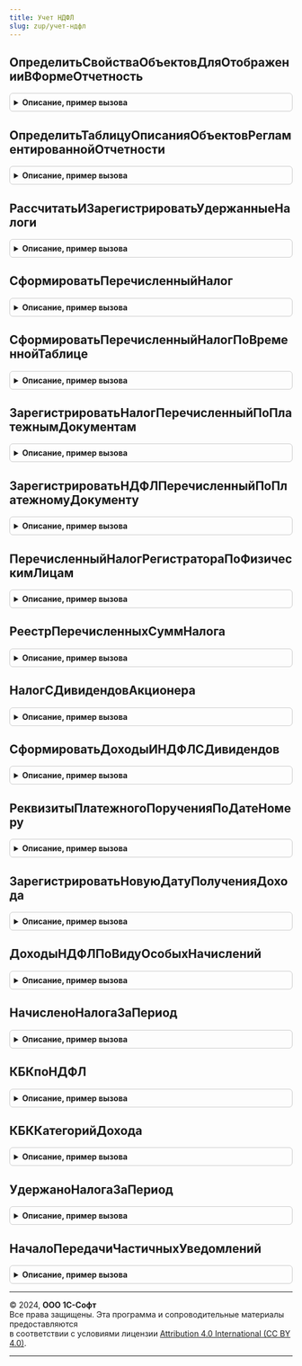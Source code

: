 ```yaml
---
title: Учет НДФЛ
slug: zup/учет-ндфл
---
```



## ОпределитьСвойстваОбъектовДляОтображенииВФормеОтчетность
<details style="margin: 1em 0; padding: 0.5em; border: 1px solid #ccc; border-radius: 6px;">

<summary style="font-weight: bold; cursor: pointer;">Описание, пример вызова</summary>

```bsl

// Процедура переопределяет свойства объекта, с которыми он будет отображен в форме Отчетность.
// Параметры:
//  СвойстваОбъектов - ТаблицаЗначений - (см. РегламентированнаяОтчетностьПереопределяемый.ОпределитьСвойстваОбъектовДляОтображенииВФормеОтчетность)
Процедура ОпределитьСвойстваОбъектовДляОтображенииВФормеОтчетность(СвойстваОбъектов) Экспорт
```

Пример вызова
```bsl
УчетНДФЛ.ОпределитьСвойстваОбъектовДляОтображенииВФормеОтчетность(СвойстваОбъектов) 
```
</details>

## ОпределитьТаблицуОписанияОбъектовРегламентированнойОтчетности
<details style="margin: 1em 0; padding: 0.5em; border: 1px solid #ccc; border-radius: 6px;">

<summary style="font-weight: bold; cursor: pointer;">Описание, пример вызова</summary>

```bsl

// Определяет свойства, касающиеся общих свойств объектов конфигураций-потребителей для отображения в форме Отчетность
// и возможности создания новый объектов из формы Отчетность.
//
// Параметры:
//  ТаблицаОписания  - ТаблицаЗначений -  (см. РегламентированнаяОтчетностьПереопределяемый.ОпределитьТаблицуОписанияОбъектовРегламентированнойОтчетности)
//
Процедура ОпределитьТаблицуОписанияОбъектовРегламентированнойОтчетности(ТаблицаОписания) Экспорт
```

Пример вызова
```bsl
УчетНДФЛ.ОпределитьТаблицуОписанияОбъектовРегламентированнойОтчетности(ТаблицаОписания) 
```
</details>

## РассчитатьИЗарегистрироватьУдержанныеНалоги
<details style="margin: 1em 0; padding: 0.5em; border: 1px solid #ccc; border-radius: 6px;">

<summary style="font-weight: bold; cursor: pointer;">Описание, пример вызова</summary>

```bsl

// Предназначена для расчета и регистрации НДФЛ удержанного
// по записанным в учете данным и по переданным данным о выплатах.
//
// Параметры:
//      Ссылка - ДокументСсылка - ссылка на документ-регистратор.
//		Движения - коллекция движений регистратора.
//		Отказ - булево - признак отказа от заполнения движений.
//		Организация - СправочникСсылка.Организации - должно быть непустым значением.
//		ДатаОперации - дата - дата, которой будет зарегистрировано движение, должно быть непустым значением.
//      МенеджерТаблиц - МенеджерВременныхТаблиц - должен содержать временную таблицу с данными о выплатах
//                                                 ВТСписокСотрудников с колонками:
//				ФизическоеЛицо: должно быть непустым
//          	СуммаВыплаты.
//          	ДокументОснование, необязательная
//          	СуммаНачисленная, необязательная
//          	СуммаВыплаченная, необязательная
//		Записывать - булево - признак того, надо ли записывать движения сразу, или они будут записаны позже.
//		ПериодРегистрации - дата -
//		ОкончательныйРасчет - булево - признак того, является ли выплата, для которой рассчитывается удержанный налог, выплатой "под расчет".
//		РегистрироватьПеречислениеНДФЛ - булево - признак того, надо ли помимо удержанного вписывать еще и перечисленный налог.
//		ДатаПолученияДохода - дата -
//
//  Формирует движения по регистрам подсистемы.
//
Процедура РассчитатьИЗарегистрироватьУдержанныеНалоги(Ссылка, Движения, Отказ, Организация, ДатаОперации, МенеджерТаблиц, Записывать = Ложь, ПериодРегистрации = Неопределено, ОкончательныйРасчет = Истина, РегистрироватьПеречислениеНДФЛ = Истина, ДатаПолученияДохода = Неопределено) Экспорт
```

Пример вызова
```bsl
УчетНДФЛ.РассчитатьИЗарегистрироватьУдержанныеНалоги(Ссылка, Движения, Отказ, Организация, ДатаОперации, МенеджерТаблиц, Записывать, ПериодРегистрации, ОкончательныйРасчет, РегистрироватьПеречислениеНДФЛ, ДатаПолученияДохода);
```
</details>

## СформироватьПеречисленныйНалог
<details style="margin: 1em 0; padding: 0.5em; border: 1px solid #ccc; border-radius: 6px;">

<summary style="font-weight: bold; cursor: pointer;">Описание, пример вызова</summary>

```bsl

// Формирует движения по регистрам подсистемы.
// Параметры:
//      Ссылка - ДокументСсылка - ссылка на документ-регистратор.
//		Движения - коллекция движений регистратора.
//		Отказ - булево - признак отказа от заполнения движений.
//		Организация - СправочникСсылка.Организации - должно быть непустым значением.
//		ДатаОперации - дата - дата, которой будет зарегистрировано движение.
//		ПеречисленныйНалог - ТаблицаЗначений - таблица значений с колонками.
//				МесяцНалоговогоПериода - тип Дата (необязательно).
//				Сумма
//				ПлатежноеПоручениеНомер - тип Строка (необязательно).
//				ПлатежноеПоручениеДата - тип Дата (необязательно).
//      ФизическиеЛица - Массив - массив физических лиц (необязательно), если не задан, перечисленная
//						сумма будет распределена по всем физлицам организации.
//		РегистрацияВНалоговомОргане - необязательный, если не задан, то будет использоваться регистрация для организации.
//		Записывать - булево - признак того, надо ли записывать движения сразу, или они будут записаны позже.
//		Ставка - ПеречислениеСсылка.НДФЛСтавки - ставка по которой уплачен налог, необязательная.
//
Процедура СформироватьПеречисленныйНалог(Ссылка, Движения, Отказ, Организация, ДатаОперации, ПеречисленныйНалог, ФизическиеЛица = Неопределено, РегистрацияВНалоговомОргане = Неопределено, Записывать = Ложь, Ставка = Неопределено) Экспорт
```

Пример вызова
```bsl
УчетНДФЛ.СформироватьПеречисленныйНалог(Ссылка, Движения, Отказ, Организация, ДатаОперации, ПеречисленныйНалог, ФизическиеЛица, РегистрацияВНалоговомОргане, Записывать, Ставка);
```
</details>

## СформироватьПеречисленныйНалогПоВременнойТаблице
<details style="margin: 1em 0; padding: 0.5em; border: 1px solid #ccc; border-radius: 6px;">

<summary style="font-weight: bold; cursor: pointer;">Описание, пример вызова</summary>

```bsl

// Формирует движения по регистрам подсистемы.
// Параметры:
//		Движения - коллекция движений регистратора.
//		Отказ - признак отказа от заполнения движений.
//		Организация - СправочникСсылка.Организации - должно быть непустым значением.
//		ДатаОперации - дата - дата, которой будет зарегистрировано движение.
//		ПеречисленныйНалог - МенеджерВременныхТаблиц, который содержит вр. таблицу ВТНалогПеречисленный с полями
//				ФизическоеЛицо: должно быть непустым
//  	       	Ставка: должно быть непустым
//				МесяцНалоговогоПериода: должно быть непустым.
//				Сумма
//				РеквизитыПлатежногоПоручения: тип Строка.
//				РегистрацияВНалоговомОргане: тип СправочникСсылка.РегистрацииВНалоговомОргане
//				ВключатьВДекларациюПоНалогуНаПрибыль: тип Булево
//				ИсчисленоПоДивидендам: тип Булево
//		Записывать - булево - признак того, надо ли записывать движения сразу, или они будут записаны позже.
//
Процедура СформироватьПеречисленныйНалогПоВременнойТаблице(Движения, Отказ, Организация, ДатаОперации, ПеречисленныйНалог, Записывать = Ложь) Экспорт
```

Пример вызова
```bsl
УчетНДФЛ.СформироватьПеречисленныйНалогПоВременнойТаблице(Движения, Отказ, Организация, ДатаОперации, ПеречисленныйНалог, Записывать);
```
</details>

## ЗарегистрироватьНалогПеречисленныйПоПлатежнымДокументам
<details style="margin: 1em 0; padding: 0.5em; border: 1px solid #ccc; border-radius: 6px;">

<summary style="font-weight: bold; cursor: pointer;">Описание, пример вызова</summary>

```bsl

// Формирует движения по перечисленному НДФЛ по данным об удержанных платежными документами налогах.
// Параметры:
//		Движения - коллекция движений регистратора.
//		Отказ - булево - признак отказа от заполнения движений.
//		Организация - СправочникСсылка.Организации - должно быть непустым значением.
//		ДатаОперации - дата - дата, которой будет зарегистрировано движение, должно быть непустым значением.
//		ДанныеПлатежа - структура с полями:
//				ПлатежноеПоручениеНомер - тип Строка;
//				ПлатежноеПоручениеДата - тип Дата;
//				ПлатежныеДокументы - массив ссылок на документы выплаты зарплаты.
//      ФизическиеЛица - Массив - массив физических лиц (необязательно),
//			если задан - движения будут сформированы только по переданным физическим лицам.
//		РегистрацияВНалоговомОргане - Массив - массив элементов справочника РегистрацииВНалоговомОргане, необязательный,
//			если задан - движения будут сформированы только по переданным регистрациям.
//		Записывать - булево - признак того, надо ли записывать движения сразу, или они будут записаны позже.
//
Процедура ЗарегистрироватьНалогПеречисленныйПоПлатежнымДокументам(Движения, Отказ, Организация, ДатаОперации, ДанныеПлатежа, ФизическиеЛица = Неопределено, РегистрацияВНалоговомОргане = Неопределено, Записывать = Ложь) Экспорт
```

Пример вызова
```bsl
УчетНДФЛ.ЗарегистрироватьНалогПеречисленныйПоПлатежнымДокументам(Движения, Отказ, Организация, ДатаОперации, ДанныеПлатежа, ФизическиеЛица, РегистрацияВНалоговомОргане, Записывать);
```
</details>

## ЗарегистрироватьНДФЛПеречисленныйПоПлатежномуДокументу
<details style="margin: 1em 0; padding: 0.5em; border: 1px solid #ccc; border-radius: 6px;">

<summary style="font-weight: bold; cursor: pointer;">Описание, пример вызова</summary>

```bsl

// Формирует движения по перечисленному НДФЛ с учетом зарегистрированных ранее авансов по налогу.
// Параметры:
//		Движения - коллекция движений регистратора.
//		Отказ - булево - признак отказа от заполнения движений.
//		Организация - СправочникСсылка.Организации - должно быть непустым значением.
//		ДатаОперации - дата.
//		РеквизитыПлатежногоПоручения - строка.
//		Записывать - булево - признак того, надо ли записывать движения сразу, или они будут записаны позже.
//
Процедура ЗарегистрироватьНДФЛПеречисленныйПоПлатежномуДокументу(Движения, Отказ, Организация, ДатаОперации, РеквизитыПлатежногоПоручения, Записывать = Ложь) Экспорт
```

Пример вызова
```bsl
УчетНДФЛ.ЗарегистрироватьНДФЛПеречисленныйПоПлатежномуДокументу(Движения, Отказ, Организация, ДатаОперации, РеквизитыПлатежногоПоручения, Записывать);
```
</details>

## ПеречисленныйНалогРегистратораПоФизическимЛицам
<details style="margin: 1em 0; padding: 0.5em; border: 1px solid #ccc; border-radius: 6px;">

<summary style="font-weight: bold; cursor: pointer;">Описание, пример вызова</summary>

```bsl

// Предназначена для получения сумм перечисленного налога, зарегистрированных документом, в разрезе физических лиц.
// Параметры:
//      Регистратор - ДокументСсылка - регистратор, для которого выполняется чтение движений.
//
//  Возвращаемое значение:
//  	таблица значений с колонками
//			ФизическоеЛицо - СправочникСсылка.ФизическиеЛица -
//			Сумма - число -
//
Функция ПеречисленныйНалогРегистратораПоФизическимЛицам(Регистратор) Экспорт
```

Пример вызова
```bsl
Результат = УчетНДФЛ.ПеречисленныйНалогРегистратораПоФизическимЛицам(Регистратор) 
```
</details>

## РеестрПеречисленныхСуммНалога
<details style="margin: 1em 0; padding: 0.5em; border: 1px solid #ccc; border-radius: 6px;">

<summary style="font-weight: bold; cursor: pointer;">Описание, пример вызова</summary>

```bsl

// Готовит печатную форму.
// Параметры:
//		РеквизитыПлатежа - таблица значений с колонками.
//				Организация - СправочникСсылка.Организации - должно быть непустым значением.
//				МесяцНалоговогоПериода - дата - должно быть непустым значением.
//				ДатаПлатежа - дата - должно быть непустым значением.
//				ПлатежноеПоручениеНомер - строка (необязательно).
//				ПлатежноеПоручениеДата - дата (необязательно).
//              РегистрацияВНалоговомОргане - СправочникСсылка.РегистрацииВНалоговомОргане  (необязательно)
//              ГлавныйБухгалтер - СправочникСсылка.ФизическиеЛица (необязательно)
//              Бухгалтер - СправочникСсылка.ФизическиеЛица (необязательно)
//
//  Возвращаемое значение:
//		табличный документ.
//
Функция РеестрПеречисленныхСуммНалога(РеквизитыПлатежа) Экспорт
```

Пример вызова
```bsl
Результат = УчетНДФЛ.РеестрПеречисленныхСуммНалога(РеквизитыПлатежа) 
```
</details>

## НалогСДивидендовАкционера
<details style="margin: 1em 0; padding: 0.5em; border: 1px solid #ccc; border-radius: 6px;">

<summary style="font-weight: bold; cursor: pointer;">Описание, пример вызова</summary>

```bsl

// Выполняет расчет налога с дивидендов для одного акционера.
//
// Параметры:
//		ДатаПолученияДохода - дата.
//		Организация - СправочникСсылка.Организации - должно быть непустым значением.
//		Акционер - СправочникСсылка.ФизическиеЛица - должно быть непустым.
//		Начислено - число - сумма дивидендов.
//		ВычетПоНДФЛ - число - сумма вычета.
//		КатегорияДивидендов - ПеречислениеСсылка.КатегорииДоходовНДФЛ - категория, определяющая порядок исчисления и ставку налога.
//		ИсключаемыйРегистратор - ДокументСсылка - документ, для которого производится расчет
//
//  Возвращаемое значение:
//		структура, содержит два значения: НДФЛ и НДФЛСПревышения.
//
Функция НалогСДивидендовАкционера(ДатаПолученияДохода, Организация, Акционер, Начислено, ВычетПоНДФЛ, КатегорияДивидендов = Неопределено, ИсключаемыйРегистратор = Неопределено) Экспорт
```

Пример вызова
```bsl
Результат = УчетНДФЛ.НалогСДивидендовАкционера(ДатаПолученияДохода, Организация, Акционер, Начислено, ВычетПоНДФЛ, КатегорияДивидендов, ИсключаемыйРегистратор);
```
</details>

## СформироватьДоходыИНДФЛСДивидендов
<details style="margin: 1em 0; padding: 0.5em; border: 1px solid #ccc; border-radius: 6px;">

<summary style="font-weight: bold; cursor: pointer;">Описание, пример вызова</summary>

```bsl

// Выполняет регистрацию доходов по дивидендам и налога с этих доходов.
//
// Параметры:
//		Регистратор - ДокументСсылка -
//		Движения - коллекция движений либо структура с наборами записей регистратора.
//		Отказ - булево - признак отказа от заполнения движений.
//		Организация - СправочникСсылка.Организации - должно быть непустым значением.
//		ДатаВыплаты - дата - дата, которой будет зарегистрировано движение.
//		Дивиденды - ТаблицаЗначений - содержит, как минимум, колонки:
//			Акционер
//			Начислено
//			ВычетПоНДФЛ
//			НДФЛ
//			НДФЛСПревышения
//			НалогНаПрибыльКЗачету
//			НалогСДивидендовУплаченныйЗаРубежом
//		ВключатьВДекларациюПоНалогуНаПрибыль - булево -
//		РегистрироватьУдержаниеПеречислениеНДФЛ - булево - признак того, что необходимо зарегистрировать удержание и перечисление НДФЛ
//		ДатаПлатежа - дата -
//		РеквизитыПлатежа - строка - реквизиты платежного поручения на перечисление налога.
//		Записывать - булево - признак того, надо ли записывать движения сразу, или они будут записаны позже.
//
Процедура СформироватьДоходыИНДФЛСДивидендов(Регистратор, Движения, Отказ, Организация, ДатаВыплаты, Дивиденды, ВключатьВДекларациюПоНалогуНаПрибыль, РегистрироватьУдержаниеПеречислениеНДФЛ = Ложь, ДатаПлатежа = Неопределено, РеквизитыПлатежа = "", Записывать = Ложь) Экспорт
```

Пример вызова
```bsl
УчетНДФЛ.СформироватьДоходыИНДФЛСДивидендов(Регистратор, Движения, Отказ, Организация, ДатаВыплаты, Дивиденды, ВключатьВДекларациюПоНалогуНаПрибыль, РегистрироватьУдержаниеПеречислениеНДФЛ, ДатаПлатежа, РеквизитыПлатежа, Записывать);
```
</details>

## РеквизитыПлатежногоПорученияПоДатеНомеру
<details style="margin: 1em 0; padding: 0.5em; border: 1px solid #ccc; border-radius: 6px;">

<summary style="font-weight: bold; cursor: pointer;">Описание, пример вызова</summary>

```bsl

// Формирует строку-описание для идентификации платежа.
//
// Параметры:
//		ДатаПП - дата.
//		НомерПП - строка.
//
//  Возвращаемое значение:
//		строка для записи в движения.
//
Функция РеквизитыПлатежногоПорученияПоДатеНомеру(ДатаПП, НомерПП) Экспорт
```

Пример вызова
```bsl
Результат = УчетНДФЛ.РеквизитыПлатежногоПорученияПоДатеНомеру(ДатаПП, НомерПП) 
```
</details>

## ЗарегистрироватьНовуюДатуПолученияДохода
<details style="margin: 1em 0; padding: 0.5em; border: 1px solid #ccc; border-radius: 6px;">

<summary style="font-weight: bold; cursor: pointer;">Описание, пример вызова</summary>

```bsl

// Переносит ранее зарегистрированный доход на новую дату получения дохода
// Параметры:
//		Регистратор - ДокументСсылка - документ выплаты
//		МенеджерВременныхТаблиц - МенеджерВременныхТаблиц - должен содержать временные таблицы
//      	ВТСписокСотрудников, с данными о выплатах вида:
//				ФизическоеЛицо: должно быть непустым
//          	СуммаВыплаты.
//          	ДокументОснование, необязательная
//          	СтатьяФинансирования, необязательная
//          	СтатьяРасходов, необязательная
//          	СуммаНачисленная, необязательная
//          	СуммаВыплаченная, необязательная,
//			Если колонки СуммаНачисленная, СуммаВыплаченная отсутствуют, возможная частичная выплата не будет учтена.
//		Движения - коллекция движений регистратора.
//		ДатаВыплаты - дата - новая дата получения дохода.
//		ДатаОперации - дата - дата, которой будет зарегистрировано движение.
//		Отказ - признак отказа от заполнения движений.
//
Процедура ЗарегистрироватьНовуюДатуПолученияДохода(Регистратор, Движения, МенеджерВременныхТаблиц, ДатаВыплаты, ДатаОперации, Отказ , Записывать = Ложь) Экспорт
```

Пример вызова
```bsl
УчетНДФЛ.ЗарегистрироватьНовуюДатуПолученияДохода(Регистратор, Движения, МенеджерВременныхТаблиц, ДатаВыплаты, ДатаОперации, Отказ, Записывать);
```
</details>

## ДоходыНДФЛПоВидуОсобыхНачислений
<details style="margin: 1em 0; padding: 0.5em; border: 1px solid #ccc; border-radius: 6px;">

<summary style="font-weight: bold; cursor: pointer;">Описание, пример вызова</summary>

```bsl

// Формирует перечень кодов дохода, соответствующих переданному виду договора ГПХ: авторскому или на оказание услуг.
//
// Параметры:
//		ВидНачисления - ПеречислениеСсылка.ВидыОсобыхНачисленийИУдержаний - описание вида договора ГПХ.
//
//  Возвращаемое значение:
//		массив значений типа СправочникСсылка.ВидыДоходовНДФЛ.
//
Функция ДоходыНДФЛПоВидуОсобыхНачислений(ВидНачисления) Экспорт
```

Пример вызова
```bsl
Результат = УчетНДФЛ.ДоходыНДФЛПоВидуОсобыхНачислений(ВидНачисления) 
```
</details>

## НачисленоНалогаЗаПериод
<details style="margin: 1em 0; padding: 0.5em; border: 1px solid #ccc; border-radius: 6px;">

<summary style="font-weight: bold; cursor: pointer;">Описание, пример вызова</summary>

```bsl

// Формирует таблицу сумм начисленного налога в разрезе регистраторов и регистраций в ИФНС.
//
// Параметры:
//		Организация - СправочникСсылка.Организации - должно быть непустым значением.
//		НачалоПериода - дата -
//		ОкончаниеПериода - дата -
//		МесяцНалоговогоПериода - дата - дата, определяющая месяц (необязательный).
//
//  Возвращаемое значение:
//		таблица значений с колонками
//			Регистратор - ДокументСсылка
//			РегистрацияВНалоговомОргане - СправочникСсылка.РегистрацииВНалоговомОргане
//			КодНалоговогоОргана - строка
//			КПП - строка
//			КодПоОКТМО - строка
//			Сумма
//			СуммаСПревышения
//
Функция НачисленоНалогаЗаПериод(Организация, НачалоПериода, ОкончаниеПериода, МесяцНалоговогоПериода = Неопределено) Экспорт
```

Пример вызова
```bsl
Результат = УчетНДФЛ.НачисленоНалогаЗаПериод(Организация, НачалоПериода, ОкончаниеПериода, МесяцНалоговогоПериода);
```
</details>

## КБКпоНДФЛ
<details style="margin: 1em 0; padding: 0.5em; border: 1px solid #ccc; border-radius: 6px;">

<summary style="font-weight: bold; cursor: pointer;">Описание, пример вызова</summary>

```bsl

// Собирает все КБК в одном месте.
//
// Параметры:
//		ОтчетныйПериод - дата -
//
//  Возвращаемое значение:
//		структура, содержащая строки КБК, с именами
//			Основной
//			СПревышения
//			Дивиденды
//			ДивидендыСПревышения
//			ПоОблигациям
//
Функция КБКпоНДФЛ(ОтчетныйПериод) Экспорт
```

Пример вызова
```bsl
Результат = УчетНДФЛ.КБКпоНДФЛ(ОтчетныйПериод) 
```
</details>

## КБККатегорийДохода
<details style="margin: 1em 0; padding: 0.5em; border: 1px solid #ccc; border-radius: 6px;">

<summary style="font-weight: bold; cursor: pointer;">Описание, пример вызова</summary>

```bsl

// Сопоставляет категориям доходов КБК.
//
// Параметры:
//		ОтчетныйПериод - дата -
//
//  Возвращаемое значение:
//		ТаблицаЗначений с колонками
//			КатегорияДохода
//			КБК
//
Функция КБККатегорийДохода(ОтчетныйПериод) Экспорт
```

Пример вызова
```bsl
Результат = УчетНДФЛ.КБККатегорийДохода(ОтчетныйПериод) 
```
</details>

## УдержаноНалогаЗаПериод
<details style="margin: 1em 0; padding: 0.5em; border: 1px solid #ccc; border-radius: 6px;">

<summary style="font-weight: bold; cursor: pointer;">Описание, пример вызова</summary>

```bsl

// Формирует таблицу сумм удержанного налога в разрезе КБК, сроков перечисления и регистраций в ИФНС.
//
// Параметры:
//		Организация - СправочникСсылка.Организации - должно быть непустым значением.
//		НачалоПериода - дата -
//		ОкончаниеПериода - дата -
//		ПолучатьДанныеПоВсемуЮрлицу - булево -
//		ДляЕНП - булево - если равно Истина, используются особый отбор данных и расчет срока перечисления налога;
//                        если равно Ложь, данные об удержанном налоге без затей читаются из данных учета.
//
//  Возвращаемое значение:
//		таблица значений с колонками
//			Организация - СправочникСсылка.Организации - может быть как головной, так и ОП
//			РегистрацияВНалоговомОргане - СправочникСсылка.РегистрацииВНалоговомОргане
//			СрокПеречисленияНалога - дата
//			КБК - строка
//			Сумма
//
Функция УдержаноНалогаЗаПериод(Организация, НачалоПериода, ОкончаниеПериода, ПолучатьДанныеПоВсемуЮрлицу = Ложь, ДляЕНП = Истина) Экспорт
```

Пример вызова
```bsl
Результат = УчетНДФЛ.УдержаноНалогаЗаПериод(Организация, НачалоПериода, ОкончаниеПериода, ПолучатьДанныеПоВсемуЮрлицу, ДляЕНП);
```
</details>

## НачалоПередачиЧастичныхУведомлений
<details style="margin: 1em 0; padding: 0.5em; border: 1px solid #ccc; border-radius: 6px;">

<summary style="font-weight: bold; cursor: pointer;">Описание, пример вызова</summary>

```bsl

// Возвращает дату вступления в силу положений Федерального закона от 31.07.2023 № 389-ФЗ в части представления налоговых уведомлений дважды в месяц.
//
// Возвращаемое значение:
//   дата
//
Функция НачалоПередачиЧастичныхУведомлений() Экспорт
```

Пример вызова
```bsl
Результат = УчетНДФЛ.НачалоПередачиЧастичныхУведомлений() 
```
</details>

---

© 2024, **ООО 1С-Софт**  
Все права защищены. Эта программа и сопроводительные материалы предоставляются  
в соответствии с условиями лицензии [Attribution 4.0 International (CC BY 4.0)](https://creativecommons.org/licenses/by/4.0/legalcode).

---
